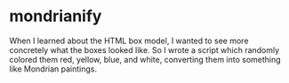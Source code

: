 # mondrianify
When I learned about the HTML box model, I wanted to see more concretely what the boxes looked like. So I wrote a script which randomly colored them red, yellow, blue, and white, converting them into something like Mondrian paintings.

